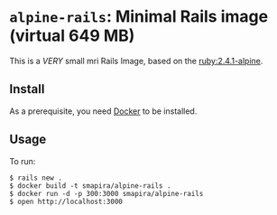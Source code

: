 # `alpine-rails`: Minimal Rails image (virtual 649 MB)

This is a *VERY* small mri Rails Image, based on the [ruby:2.4.1-alpine](https://hub.docker.com/_/ruby/).

## Install

As a prerequisite, you need [Docker](https://docker.com) to be installed.

## Usage

To run:

    $ rails new .
    $ docker build -t smapira/alpine-rails .
	$ docker run -d -p 300:3000 smapira/alpine-rails
	$ open http://localhost:3000


